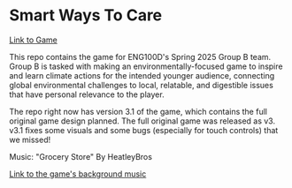   
# Smart Ways To Care  

[Link to Game](https://aldclab.github.io/smart_ways_to_care/index.html)  

This repo contains the game for ENG100D's Spring 2025 Group B team. Group B is tasked with making an environmentally-focused game to inspire and learn climate actions for the intended younger audience, connecting global environmental challenges to local, relatable, and digestible issues that have personal relevance to the player.  

The repo right now has version 3.1 of the game, which contains the full original game design planned. The full original game was released as v3. v3.1 fixes some visuals and some bugs (especially for touch controls) that we missed!  

Music: "Grocery Store" By HeatleyBros  

[Link to the game's background music](https://youtu.be/vOXe03RL71M?si=uQZeioFWWKEDqe7B)  


